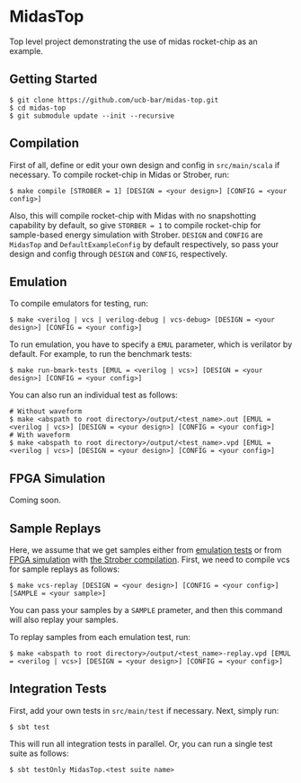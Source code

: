 # MidasTop
Top level project demonstrating the use of midas rocket-chip as an example.

## <a name = "started"></a> Getting Started

    $ git clone https://github.com/ucb-bar/midas-top.git
    $ cd midas-top
    $ git submodule update --init --recursive

## <a name = "compilation"></a> Compilation
First of all, define or edit your own design and config in `src/main/scala` if necessary.
To compile rocket-chip in Midas or Strober, run:

    $ make compile [STROBER = 1] [DESIGN = <your design>] [CONFIG = <your config>]
    
Also, this will compile rocket-chip with Midas with no snapshotting capability by default,
so give `STORBER = 1` to compile rocket-chip for sample-based energy simulation with Strober.
`DESIGN` and `CONFIG` are `MidasTop` and `DefaultExampleConfig` by default respectively,
so pass your design and config through `DESIGN` and `CONFIG`, respectively.

## <a name = "emulation"></a> Emulation
To compile emulators for testing, run:

    $ make <verilog | vcs | verilog-debug | vcs-debug> [DESIGN = <your design>] [CONFIG = <your config>]
    
To run emulation, you have to specify a `EMUL` parameter, which is verilator by default.
For example, to run the benchmark tests:
    
    $ make run-bmark-tests [EMUL = <verilog | vcs>] [DESIGN = <your design>] [CONFIG = <your config>]
    
You can also run an individual test as follows:

    # Without waveform
    $ make <abspath to root directory>/output/<test_name>.out [EMUL = <verilog | vcs>] [DESIGN = <your design>] [CONFIG = <your config>]
    # With waveform
    $ make <abspath to root directory>/output/<test_name>.vpd [EMUL = <verilog | vcs>] [DESIGN = <your design>] [CONFIG = <your config>]
 
## <a name = "fpga"></a> FPGA Simulation
Coming soon.
 
## <a name = "replay"></a> Sample Replays
Here, we assume that we get samples either from [emulation tests](emulation) or from [FPGA simulation](fpga)
with [the Strober compilation](compilation). First, we need to compile vcs for sample replays as follows:

    $ make vcs-replay [DESIGN = <your design>] [CONFIG = <your config>] [SAMPLE = <your sample>]
    
You can pass your samples by a `SAMPLE` prameter, and then this command will also replay your samples.

To replay samples from each emulation test, run:

    $ make <abspath to root directory>/output/<test_name>-replay.vpd [EMUL = <verilog | vcs>] [DESIGN = <your design>] [CONFIG = <your config>]
    
## <a name = "integration"></a> Integration Tests
First, add your own tests in `src/main/test` if necessary. Next, simply run:

    $ sbt test
    
This will run all integration tests in parallel. Or, you can run a single test suite as follows:

    $ sbt testOnly MidasTop.<test suite name>
